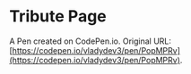 # Tribute Page

A Pen created on CodePen.io. Original URL: [https://codepen.io/vladydev3/pen/PopMPRv](https://codepen.io/vladydev3/pen/PopMPRv).


